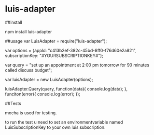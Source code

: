 # luis-adapter

##install

npm install luis-adapter

##usage
var LuisAdapter = require("luis-adapter");

var options = {appId: "c413b2ef-382c-45bd-8ff0-f76d60e2a821", subscriptionKey: "#YOURSUBSCRIPTIONKEY#"};

var query = "set up an appointment at 2:00 pm tomorrow for 90 minutes called discuss budget";

var luisAdapter = new LuisAdapter(options);

  luisAdapter.Query(query,
    function(data){
      console.log(data);
      },
    funciton(error){
      console.log(error);
      });


##Tests

mocha is used for testing.

to run the test u need to set an environmentvariable named LuisSubscriptionKey
to your own luis subscription.
